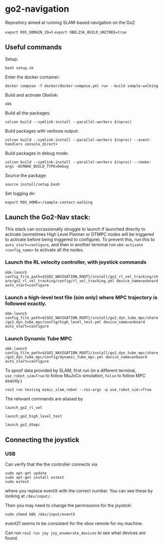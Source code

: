 # go2-navigation
Repository aimed at running SLAM-based navigation on the Go2

```export ROS_DOMAIN_ID=5```
```export OBELISK_BUILD_UNITREE=true```

## Useful commands
Setup:
```
bash setup.sh
```

Enter the docker container: 
```
docker compose -f docker/docker-compose.yml run --build sample-walking
```

Build and activate Obelisk:
```
obk
```

Build all the packages:
```
colcon build --symlink-install --parallel-workers $(nproc)
```

Build packages with verbose output:
```
colcon build --symlink-install --parallel-workers $(nproc) --event-handlers console_direct+
```

Build packages in debug mode:
```
colcon build --symlink-install --parallel-workers $(nproc) --cmake-args -DCMAKE_BUILD_TYPE=Debug
```

Source the package:
```
source install/setup.bash
```

Set logging dir:
```
export ROS_HOME=~/sample-contact-walking
```
## Launch the Go2-Nav stack:

This stack can occassionally struggle to launch if launched directly to activate (sometimes High Level Planner or DTMPC nodes will be triggered to activate before being triggered to configure). To prevent this, run this to `auto_start=configure`, and then in another terminal run `obk-activate <config_name>` to activate all the nodes.

### Launch the RL velocity controller, with joystick commands

```obk-launch config_file_path=${GO2_NAVIGATION_ROOT}/install/go2_rl_vel_tracking/share/go2_rl_vel_tracking/config/rl_vel_tracking.yml device_name=onboard auto_start=configure```

### Launch a high-level test file (sim only) where MPC trajectory is followed exactly.

```obk-launch config_file_path=${GO2_NAVIGATION_ROOT}/install/go2_dyn_tube_mpc/share/go2_dyn_tube_mpc/config/high_level_test.yml device_name=onboard auto_start=configure```

### Launch Dynamic Tube MPC

```obk-launch config_file_path=${GO2_NAVIGATION_ROOT}/install/go2_dyn_tube_mpc/share/go2_dyn_tube_mpc/config/dynamic_tube_mpc.yml device_name=onboard auto_start=configure```

To spoof data provided by SLAM, first run (in a different terminal, `use_robot_sim=True` to follow MuJoCo simulation, `False` to follow MPC exactly.)

```ros2 run testing mimic_slam_robot --ros-args -p use_robot_sim:=True```

The relevant commands are aliased by 

```launch_go2_rl_vel```

```launch_go2_high_level_test```

```launch_go2_dtmpc```


## Connecting the joystick
### USB
Can verify that the the controller connects via
```
sudo apt-get update
sudo apt-get install evtest
sudo evtest
```
where you replace eventX with the correct number. You can see these by looking at `/dev/input/`.

Then you may need to change the permissions for the joystick:
```
sudo chmod 666 /dev/input/eventX
```
event21 seems to be consistent for the xbox remote for my machine.

Can run `ros2 run joy joy_enumerate_devices` to see what devices are found.
